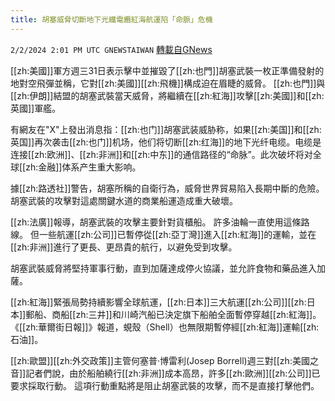 ```yaml
---
title: 胡塞威脅切斷地下光纖電纜紅海航運陷「命脈」危機
---
```

`2/2/2024 2:01 PM UTC GNEWSTAIWAN` [轉載自GNews](https://gnews.org/articles/2276859)

[[zh:美國]]軍方週三31日表示擊中並摧毀了[[zh:也門]]胡塞武裝一枚正準備發射的地對空飛彈並稱，它對[[zh:美國]][[zh:飛機]]構成迫在眉睫的威脅。 [[zh:也門]]與[[zh:伊朗]]結盟的胡塞武裝當天威脅，將繼續在[[zh:紅海]]攻擊[[zh:美國]]和[[zh:英國]]軍艦。



有網友在"X"上發出消息指：[[zh:也门]]胡塞武装威胁称，如果[[zh:美国]]和[[zh:英国]]再次袭击[[zh:也门]]机场，他们将切断[[zh:红海]]的地下光纤电缆。电缆是连接[[zh:欧洲]]、[[zh:非洲]]和[[zh:中东]]的通信路径的“命脉”。此次破坏将对全球[[zh:金融]]体系产生重大影响。




據[[zh:路透社]]警告，胡塞所稱的自衛行為，威脅世界貿易陷入長期中斷的危險。 胡塞武裝的攻擊對這處關鍵水道的商業船運造成重大破壞。



[[zh:法廣]]報導，胡塞武裝的攻擊主要針對貨櫃船。 許多油輪一直使用這條路線。 但一些航運[[zh:公司]]已暫停從[[zh:亞丁灣]]進入[[zh:紅海]]的運輸，並在[[zh:非洲]]進行了更長、更昂貴的航行，以避免受到攻擊。


胡塞武裝威脅將堅持軍事行動，直到加薩達成停火協議，並允許食物和藥品進入加薩。



[[zh:紅海]]緊張局勢持續影響全球航運，[[zh:日本]]三大航運[[zh:公司]][[zh:日本]]郵船、商船[[zh:三井]]和川崎汽船已決定旗下船舶全面暫停穿越[[zh:紅海]]。 《[[zh:華爾街日報]]》報道，蜆殼（Shell）也無限期暫停經[[zh:紅海]]運輸[[zh:石油]]。



[[zh:歐盟]][[zh:外交政策]]主管何塞普·博雷利(Josep Borrell)週三對[[zh:美國之音]]記者們說，由於船舶繞行[[zh:非洲]]成本高昂，許多[[zh:歐洲]][[zh:公司]]已要求採取行動。 這項行動重點將是阻止胡塞武裝的攻擊，而不是直接打擊他們。


